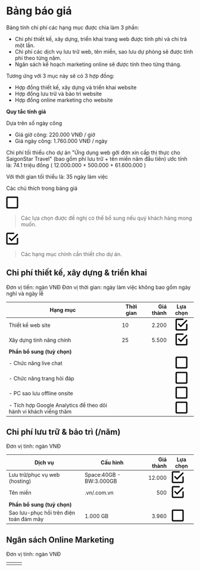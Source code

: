 # Bảng báo giá

Bảng tính chi phí các hạng mục được chia làm 3 phần:

* Chi phí thiết kế, xây dựng, triển khai trang web được tính phí và chi trả một lần.
* Chi phí các dịch vụ lưu trữ web, tên miền, sao lưu dự phòng sẽ được tính phí theo từng năm.
* Ngân sách kế hoạch marketing online sẽ được tính theo từng tháng.

Tương ứng với 3 mục này sẽ có 3 hợp đồng:

* Hợp đồng thiết kế, xây dựng và triển khai website
* Hợp đồng lưu trữ và bảo trì website
* Hợp đồng online marketing cho website

**Quy tắc tính giá**

Dựa trên số ngày công

- Giá giờ công: 220.000 VNĐ / giờ 
- Giá ngày công: 1.760.000 VNĐ / ngày

Chi phí tối thiểu cho dự án "Ứng dụng web gởi đơn xin cấp thị thực cho SaigonStar Travel" (bao gồm phí lưu trữ + tên miền năm đầu tiên) ước tính là: 74.1 triệu đồng ( 12.000.000 + 500.000 + 61.600.000 )

Với thời gian tối thiểu là: 35 ngày làm việc

Các chú thích trong bảng giá

![](/assets/check-blank.png)
> Các lựa chọn được đề nghị có thể bổ sung nếu quý khách hàng mong muốn.


![](/assets/check-check.png)
> Các hạng mục chính cần thiết cho dự án.

## Chi phí thiết kế, xây dựng & triển khai

Đơn vị tiền: ngàn VNĐ
Đơn vị thời gian: ngày làm việc không bao gồm ngày nghỉ và ngày lễ 

| Hạng mục                 | Thời gian | Giá thành | Lựa chọn |
|--------------------------|-----------|----------:|:--------:|
| Thiết kế web site        | 10        | 2.200     |![          ](/assets/check-check.png)|
| Xây dựng tính năng chính | 25 | 5.500 |![](/assets/check-check.png) |
| **Phần bổ sung (tuỳ chọn)** | | | |
| - Chức năng live chat | | |![](/assets/check-blank.png) |
| - Chức năng trang hỏi đáp | | | ![](/assets/check-blank.png)|
| - PC sao lưu offline onsite | | |![](/assets/check-blank.png) |
| - Tích hợp Google Analytics để theo dõi hành vi khách viếng thăm | | |![](/assets/check-blank.png) |

## Chi phí lưu trữ & bảo trì (/năm)

Đơn vị tính: ngàn VNĐ

| Dịch vụ | Cấu hình | Giá thành | Lựa chọn |
|---------|----------|----------:|----------|
| Lưu trữ/phục vụ web (hosting) | Space:40GB - BW:3.000GB | 12.000 |![](/assets/check-check.png)  |
| Tên miền | .vn/.com.vn | 500 |![](/assets/check-check.png) |
| **Phần bổ sung (tuỳ chọn)** | | | |
| Sao lưu-phục hồi trên điện toán đám mây | 1.000 GB | 3.960 | ![](/assets/check-blank.png)|


## Ngân sách Online Marketing

Đơn vị tính: ngàn VNĐ

| | | |
|-|-|-|
| | | |

